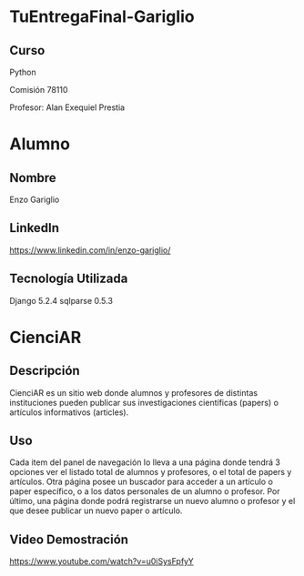 # TuEntregaFinal-Gariglio

## Curso
Python

Comisión 78110

Profesor: Alan Exequiel Prestia

# Alumno

## Nombre 
Enzo Gariglio

## LinkedIn
https://www.linkedin.com/in/enzo-gariglio/

## Tecnología Utilizada
Django 5.2.4
sqlparse 0.5.3

# CienciAR

## Descripción
CienciAR es un sitio web donde alumnos y profesores de distintas instituciones pueden publicar sus investigaciones científicas (papers) o artículos informativos (articles).

## Uso
Cada item del panel de navegación lo lleva a una página donde tendrá 3 opciones ver el listado total de alumnos y profesores, o el total de papers y artículos. Otra página posee un buscador para acceder a un artículo o paper específico, o a los datos personales de un alumno o profesor. Por último, una página donde podrá registrarse un nuevo alumno o profesor y el que desee publicar un nuevo paper o artículo.

## Video Demostración

https://www.youtube.com/watch?v=u0iSysFpfyY